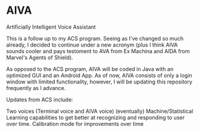 # AIVA
Artificially Intelligent Voice Assistant

This is a follow up to my ACS program. Seeing as I've changed so much already, I decided to continue under a new acronym (plus I think AIVA sounds cooler and pays testoment to AVA from Ex Machina and AIDA from Marvel's Agents of Shield).

As opposed to the ACS program, AIVA will be coded in Java with an optimized GUI and an Android App. As of now, AIVA consists of only a login window with limited functionality, however, I will be updating this repository frequently as I advance.

Updates from ACS include:

Two voices (Terminal voice and AIVA voice)
(eventually) Machine/Statistical Learning capabilities to get better at recognizing and responding to user over time.
Calibration mode for improvements over time
